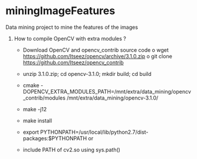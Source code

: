 # miningImageFeatures
Data mining project to mine the features of the images

1. How to compile OpenCV with extra modules ?
    - Download OpenCV and opencv\_contrib source code
	o wget https://github.com/Itseez/opencv/archive/3.1.0.zip
	o git clone https://github.com/Itseez/opencv_contrib

    - unzip 3.1.0.zip;	cd opencv-3.1.0; mkdir build; cd build
    
    - cmake -DOPENCV_EXTRA_MODULES_PATH=/mnt/extra/data_mining/opencv_contrib/modules /mnt/extra/data_mining/opencv-3.1.0/
    - make -j12
    - make install
    - export PYTHONPATH=/usr/local/lib/python2.7/dist-packages:$PYTHONPATH
	or
    - include PATH of cv2.so using sys.path()
